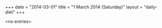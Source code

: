+++
date = "2014-03-01"
title = "1 March 2014 (Saturday)"
layout = "daily-diet"
+++

<p>&lt;no entries&gt;</p>